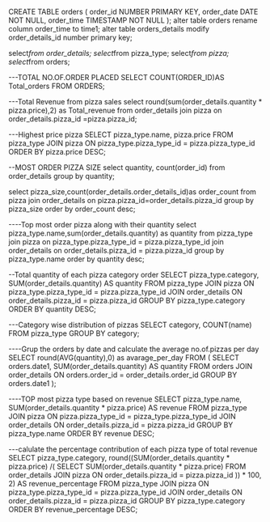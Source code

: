 CREATE TABLE orders (
    order_id NUMBER PRIMARY KEY,
    order_date DATE NOT NULL,
    order_time TIMESTAMP NOT NULL
);
alter table orders rename column order_time to time1;
alter table orders_details modify order_details_id number primary key;

select*from order_details;
select*from pizza_type;
select*from pizza;
select*from orders;

---TOTAL NO.OF.ORDER PLACED
SELECT COUNT(ORDER_ID)AS Total_orders FROM ORDERS;

---Total Revenue from pizza sales
select round(sum(order_details.quantity * pizza.price),2) as Total_revenue from order_details 
join pizza 
on order_details.pizza_id =pizza.pizza_id;

---Highest price pizza
SELECT pizza_type.name, pizza.price
FROM pizza_type
JOIN pizza ON pizza_type.pizza_type_id = pizza.pizza_type_id
ORDER BY pizza.price DESC;
 

--MOST ORDER PIZZA SIZE
select quantity, count(order_id) from order_details group by quantity;

select pizza_size,count(order_details.order_details_id)as order_count from pizza
join order_details on pizza.pizza_id=order_details.pizza_id group by pizza_size order by order_count desc;

----Top  most order pizza along with their quantity
select pizza_type.name,sum(order_details.quantity) as quantity from pizza_type join pizza
on pizza_type.pizza_type_id = pizza.pizza_type_id
join order_details on order_details.pizza_id = pizza.pizza_id group by pizza_type.name order by quantity desc;

--Total quantity of each pizza category order
SELECT
    pizza_type.category,
    SUM(order_details.quantity) AS quantity
FROM
    pizza_type
    JOIN pizza ON pizza_type.pizza_type_id = pizza.pizza_type_id
    JOIN order_details ON order_details.pizza_id = pizza.pizza_id
GROUP BY
    pizza_type.category
ORDER BY
    quantity DESC;

---Category wise distribution of pizzas
SELECT
    category,
    COUNT(name)
FROM
    pizza_type
GROUP BY
    category;

----Grup the orders by date and calculate the average no.of.pizzas per day
SELECT round(AVG(quantity),0) as avarage_per_day
FROM (
    SELECT orders.date1, SUM(order_details.quantity) AS quantity
    FROM orders 
    JOIN order_details ON orders.order_id = order_details.order_id
    GROUP BY orders.date1
);
 
----TOP most pizza type based on revenue
SELECT
    pizza_type.name,
    SUM(order_details.quantity * pizza.price) AS revenue
FROM
    pizza_type
    JOIN pizza ON pizza.pizza_type_id = pizza_type.pizza_type_id
    JOIN order_details ON order_details.pizza_id = pizza.pizza_id
GROUP BY
    pizza_type.name
ORDER BY
    revenue DESC;

---calulate the percentage contribution of each pizza type of total revenue
SELECT
    pizza_type.category,
    round((SUM(order_details.quantity * pizza.price) /(
        SELECT
            SUM(order_details.quantity * pizza.price)
        FROM
            order_details
            JOIN pizza ON order_details.pizza_id = pizza.pizza_id
    )) * 100, 2) AS revenue_percentage
FROM
    pizza_type
    JOIN pizza ON pizza_type.pizza_type_id = pizza.pizza_type_id
    JOIN order_details ON order_details.pizza_id = pizza.pizza_id
GROUP BY
    pizza_type.category
ORDER BY
    revenue_percentage DESC;



